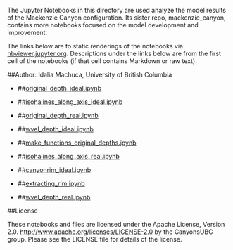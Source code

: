 The Jupyter Notebooks in this directory are used analyze the model results of the Mackenzie Canyon configuration. Its sister repo, mackenzie_canyon, contains more notebooks focused on the model development and improvement.

The links below are to static renderings of the notebooks via
[nbviewer.jupyter.org](http://nbviewer.jupyter.org/).
Descriptions under the links below are from the first cell of the notebooks
(if that cell contains Markdown or raw text).

##Author: Idalia Machuca, University of British Columbia

* ##[original_depth_ideal.ipynb](http://nbviewer.jupyter.org/urls/bitbucket.org/CanyonsUBC/analysis_mackenzie_canyon/raw/tip/notebooks/upwelling_depth/original_depth_ideal.ipynb)  
    
* ##[isohalines_along_axis_ideal.ipynb](http://nbviewer.jupyter.org/urls/bitbucket.org/CanyonsUBC/analysis_mackenzie_canyon/raw/tip/notebooks/upwelling_depth/isohalines_along_axis_ideal.ipynb)  
    
* ##[original_depth_real.ipynb](http://nbviewer.jupyter.org/urls/bitbucket.org/CanyonsUBC/analysis_mackenzie_canyon/raw/tip/notebooks/upwelling_depth/original_depth_real.ipynb)  
    
* ##[wvel_depth_ideal.ipynb](http://nbviewer.jupyter.org/urls/bitbucket.org/CanyonsUBC/analysis_mackenzie_canyon/raw/tip/notebooks/upwelling_depth/wvel_depth_ideal.ipynb)  
    
* ##[make_functions_original_depths.ipynb](http://nbviewer.jupyter.org/urls/bitbucket.org/CanyonsUBC/analysis_mackenzie_canyon/raw/tip/notebooks/upwelling_depth/make_functions_original_depths.ipynb)  
    
* ##[isohalines_along_axis_real.ipynb](http://nbviewer.jupyter.org/urls/bitbucket.org/CanyonsUBC/analysis_mackenzie_canyon/raw/tip/notebooks/upwelling_depth/isohalines_along_axis_real.ipynb)  
    
* ##[canyonrim_ideal.ipynb](http://nbviewer.jupyter.org/urls/bitbucket.org/CanyonsUBC/analysis_mackenzie_canyon/raw/tip/notebooks/upwelling_depth/canyonrim_ideal.ipynb)  
    
* ##[extracting_rim.ipynb](http://nbviewer.jupyter.org/urls/bitbucket.org/CanyonsUBC/analysis_mackenzie_canyon/raw/tip/notebooks/upwelling_depth/extracting_rim.ipynb)  
    
* ##[wvel_depth_real.ipynb](http://nbviewer.jupyter.org/urls/bitbucket.org/CanyonsUBC/analysis_mackenzie_canyon/raw/tip/notebooks/upwelling_depth/wvel_depth_real.ipynb)  
    

##License

These notebooks and files are licensed under the Apache License, Version 2.0.
http://www.apache.org/licenses/LICENSE-2.0 by the CanyonsUBC group.
Please see the LICENSE file for details of the license.
